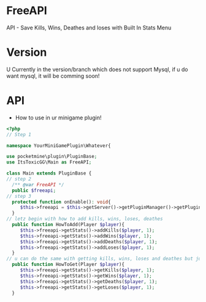 # FreeAPI
API - Save Kills, Wins, Deathes and loses with Built In Stats Menu
# Version
U Currently in the version/branch which does not support Mysql, if u do want mysql, it will be comming soon!
# API
- How to use in ur minigame plugin!
```php
<?php
// Step 1

namespace YourMiniGamePlugin\Whatever{

use pocketmine\plugin\PluginBase;
use ItsToxicGG\Main as FreeAPI;

class Main extends PluginBase {
// step 2
  /** @var FreeAPI */	
  public $freeapi;
// step 3
  protected function onEnable(): void{
     $this->freeapi = $this->getServer()->getPluginManager()->getPlugin("FreeAPI");
  }
// letz begin with how to add kills, wins, loses, deathes
  public function HowToAdd(Player $player){
     $this->freeapi->getStats()->addKills($player, 1);
     $this->freeapi->getStats()->addWins($player, 1);
     $this->freeapi->getStats()->addDeaths($player, 1);
     $this->freeapi->getStats()->addLoses($player, 1);     
  }
// u can do the same with getting kills, wins, loses and deathes but just add get not add
  public function HowToGet(Player $player){
     $this->freeapi->getStats()->getKills($player, 1);
     $this->freeapi->getStats()->getWins($player, 1);
     $this->freeapi->getStats()->getDeaths($player, 1);
     $this->freeapi->getStats()->getLoses($player, 1);  
  }
  
```
